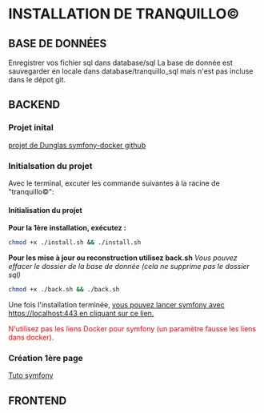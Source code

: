 # INSTALLATION DE TRANQUILLO©

## BASE DE DONNÉES

Enregistrer vos fichier sql dans database/sql
La base de donnée est sauvegarder en locale dans database/tranquillo_sql mais n'est pas incluse dans le dépot git.

## BACKEND

### Projet inital

[projet de Dunglas symfony-docker github](https://github.com/dunglas/symfony-docker/)

### Initialsation du projet

Avec le terminal, excuter les commande suivantes à la racine de "tranquillo©":

#### Initialisation du projet

**Pour la 1ère installation, exécutez :**

```bash
chmod +x ./install.sh && ./install.sh
```

**Pour les mise à jour ou reconstruction utilisez back.sh**
_Vous pouvez effacer le dossier de la base de donnée (cela ne supprime pas le dossier sql)_

```bash
chmod +x ./back.sh && ./back.sh
```

Une fois l'installation terminée, [vous pouvez lancer symfony avec https://localhost:443 en cliquant sur ce lien.](https://localhost:443)

<span style="color:red">N'utilisez pas les liens Docker pour symfony (un paramètre fausse les liens dans docker).</span>

### Création 1ère page

[Tuto symfony](https://symfony.com/doc/current/page_creation.html)

## FRONTEND
